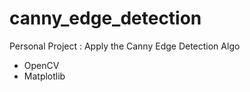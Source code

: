 # canny_edge_detection
 Personal Project : Apply the Canny Edge Detection Algo
 - OpenCV
 - Matplotlib
